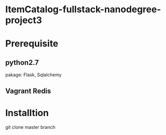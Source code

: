 ItemCatalog-fullstack-nanodegree-project3
=============
# Prerequisite
## python2.7
pakage: Flask, Sqlalchemy
## Vagrant Redis

# Installtion
git clone master branch

